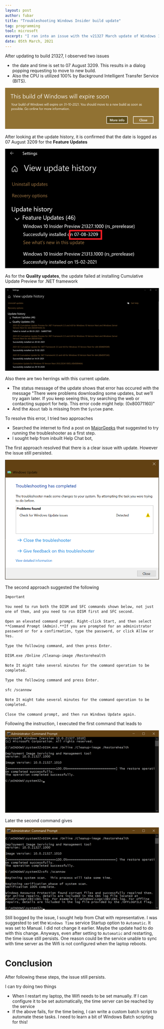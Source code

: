```yaml
---
layout: post
author: fubar
title: "Troubleshooting Windows Insider build update"
tag: programming
tool: microsoft
excerpt: "I ran into an issue with the v21327 March update of Windows 10 insider build update. This is a log of the steps I have carried out to address the issue."
date: 05th March, 2021
---
```


After updating to build 21327, I observed two issues
- the date and time is set to 07 August 3209. This results in a dialog popping requesting to move to new build.
- Also the CPU is utilized 100% by  Background Intelligent Transfer Service (BITS).


![dialog-insider-build-expiry](/assets/images/Microsoft/InsiderBuildTroubleshooting/00_buildExpiryDialog.png)

After looking at the update history, it is confirmed that the date is logged as 07 August 3209 for the **Feature Updates**

![update-history-feature-updates-log](/assets/images/Microsoft/InsiderBuildTroubleshooting/01_updateTroubleshooting.png)

As for the **Quality updates**, the update failed at installing Cumulative Update Preview for .NET framework

![update-history-quality-updates-log](/assets/images/Microsoft/InsiderBuildTroubleshooting/02_qualityUpdateFailed.png)

Also there are two herrings with this current update.

- The status message of the update shows that error has occured with the message "There were problems downloading some updates, but we’ll try again later. If you keep seeing this, try searching the web or contacting support for help. This error code might help: (0x80071160)"
- And the `About` tab is missing from the `System` pane.


To resolve this error, I tried two approaches
- Searched the internet to find a post on [MajorGeeks](https://www.majorgeeks.com/content/page/windows_10_update_error_0x80071160.html) that suggested to try running the troubleshooter as a first step.
- I sought help from inbuilt Help Chat bot,

The first approach resolved that there is a clear issue with update. However the issue still persisted.

![troubleshooting-analysis](/assets/images/Microsoft/InsiderBuildTroubleshooting/03_troubleShooterAnalysis.png)

The second approach suggested the following

```
Important

You need to run both the DISM and SFC commands shown below, not just one of them, and you need to run DISM first and SFC second.

Open an elevated command prompt. Right-click Start, and then select **Command Prompt (Admin).**If you are prompted for an administrator password or for a confirmation, type the password, or click Allow or Yes.

Type the following command, and then press Enter.

DISM.exe /Online /Cleanup-image /Restorehealth

Note It might take several minutes for the command operation to be completed.

Type the following command and press Enter.

sfc /scannow

Note It might take several minutes for the command operation to be completed.

Close the command prompt, and then run Windows Update again.

```

Following the instruction, I executed the first command that leads to

![DSIM-output](/assets/images/Microsoft/InsiderBuildTroubleshooting/04_DISMcompleted.png)

Later the second command gives

![system-scan-output](/assets/images/Microsoft/InsiderBuildTroubleshooting/05_systemScanCompleted.png)

Still bogged by the issue, I sought help from Chat with representative. I was suggested to set the `Windows Time` service Startup option to `Automatic`. It was set to Manual. I did not change it earlier. Maybe the update had to do with this change. Anyways, even after setting to `Automatic` and restarting, the time issue still persists. One reason could be the service unable to sync with time server as the Wifi is not configured when the laptop reboots.

# Conclusion

After following these steps, the issue still persists.

I can try doing two things

- When I restart my laptop, the Wifi needs to be set manually. If I can configure it to be set automatically, the time server can be reached by the service
- If the above fails, for the time being, I can write a custom batch script to automate these tasks. I need to learn a bit of Windows Batch scripting for this!
